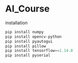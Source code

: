 # AI_Course

installation
```python
pip install numpy
pip install opencv-python
pip install pyautogui
pip install pillow
pip install tensorflow==1.14.0
pip install pyserial
```
